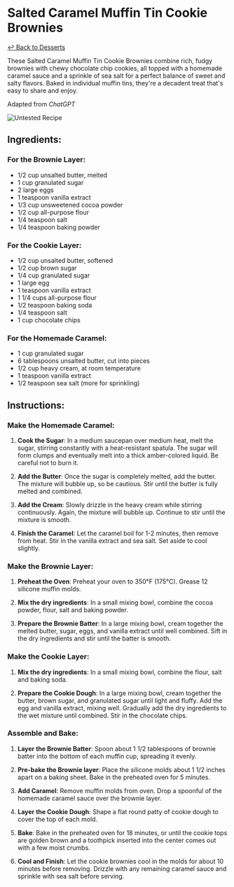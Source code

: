 # Salted Caramel Muffin Tin Cookie Brownies

[&larrhk; Back to Desserts](./README.md)

These Salted Caramel Muffin Tin Cookie Brownies combine rich, fudgy brownies with chewy chocolate chip cookies, all topped with a homemade caramel sauce and a sprinkle of sea salt for a perfect balance of sweet and salty flavors. Baked in individual muffin tins, they're a decadent treat that's easy to share and enjoy.

Adapted from _ChatGPT_

![Untested Recipe](https://badgen.net/badge/untested/recipe/AA4A44)

## Ingredients:

### For the Brownie Layer:
- 1/2 cup unsalted butter, melted
- 1 cup granulated sugar
- 2 large eggs
- 1 teaspoon vanilla extract
- 1/3 cup unsweetened cocoa powder
- 1/2 cup all-purpose flour
- 1/4 teaspoon salt
- 1/4 teaspoon baking powder

### For the Cookie Layer:
- 1/2 cup unsalted butter, softened
- 1/2 cup brown sugar
- 1/4 cup granulated sugar
- 1 large egg
- 1 teaspoon vanilla extract
- 1 1/4 cups all-purpose flour
- 1/2 teaspoon baking soda
- 1/4 teaspoon salt
- 1 cup chocolate chips

### For the Homemade Caramel:
- 1 cup granulated sugar
- 6 tablespoons unsalted butter, cut into pieces
- 1/2 cup heavy cream, at room temperature
- 1 teaspoon vanilla extract
- 1/2 teaspoon sea salt (more for sprinkling)

## Instructions:

### Make the Homemade Caramel:
1. **Cook the Sugar**: In a medium saucepan over medium heat, melt the sugar, stirring constantly with a heat-resistant spatula. The sugar will form clumps and eventually melt into a thick amber-colored liquid. Be careful not to burn it.
   
2. **Add the Butter**: Once the sugar is completely melted, add the butter. The mixture will bubble up, so be cautious. Stir until the butter is fully melted and combined.

3. **Add the Cream**: Slowly drizzle in the heavy cream while stirring continuously. Again, the mixture will bubble up. Continue to stir until the mixture is smooth.

4. **Finish the Caramel**: Let the caramel boil for 1-2 minutes, then remove from heat. Stir in the vanilla extract and sea salt. Set aside to cool slightly.

### Make the Brownie Layer:
1. **Preheat the Oven**: Preheat your oven to 350°F (175°C). Grease 12 silicone muffin molds.

2. **Mix the dry ingredients**: In a small mixing bowl, combine the cocoa powder, flour, salt and baking powder.

2. **Prepare the Brownie Batter**: In a large mixing bowl, cream together the melted butter, sugar, eggs, and vanilla extract until well combined. Sift in the dry ingredients and stir until the batter is smooth.

### Make the Cookie Layer:

1. **Mix the dry ingredients**: In a small mixing bowl, combine the flour, salt and baking soda.

2. **Prepare the Cookie Dough**: In a large mixing bowl, cream together the butter, brown sugar, and granulated sugar until light and fluffy. Add the egg and vanilla extract, mixing well. Gradually add the dry ingredients to the wet mixture until combined. Stir in the chocolate chips.

### Assemble and Bake:

1. **Layer the Brownie Batter**: Spoon about 1 1/2 tablespoons of brownie batter into the bottom of each muffin cup, spreading it evenly.

2. **Pre-bake the Brownie layer**: Place the silicone molds about 1 1/2 inches apart on a baking sheet. Bake in the preheated oven for 5 minutes.

3. **Add Caramel**: Remove muffin molds from oven. Drop a spoonful of the homemade caramel sauce over the brownie layer.

4. **Layer the Cookie Dough**: Shape a flat round patty of cookie dough to cover the top of each mold.

5. **Bake**: Bake in the preheated oven for 18 minutes, or until the cookie tops are golden brown and a toothpick inserted into the center comes out with a few moist crumbs.

6. **Cool and Finish**: Let the cookie brownies cool in the molds for about 10 minutes before removing. Drizzle with any remaining caramel sauce and sprinkle with sea salt before serving.